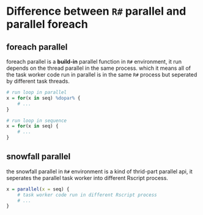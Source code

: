 # Difference between ``R#`` parallel and parallel foreach

## foreach parallel

foreach parallel is a **build-in** parallel function in ``R#`` environment, it run depends on the thread parallel in the same process. which it means all of the task worker code run in parallel is in the same ``R#`` process but seperated by different task threads.

```r
# run loop in parallel
x = for(x in seq) %dopar% {
    # ...
}

# run loop in sequence
x = for(x in seq) {
    # ...
}
```

## snowfall parallel

the snowfall parallel in ``R#`` environment is a kind of thrid-part parallel api, it seperates the parallel task worker into different Rscript process.

```r
x = parallel(x = seq) {
    # task worker code run in different Rscript process
    # ...
}
```

